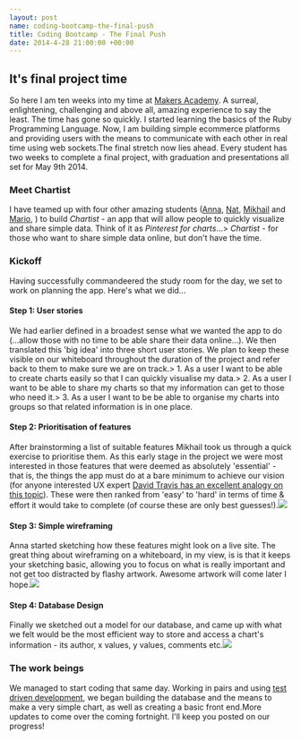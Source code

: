 ```yaml
---
layout: post
name: coding-bootcamp-the-final-push
title: Coding Bootcamp - The Final Push
date: 2014-4-28 21:00:00 +00:00
---
```


## It's final project time
So here I am ten weeks into my time at [Makers Academy](http://www.makersacademy.com). A surreal, enlightening, challenging and above all, amazing experience to say the least. The time has gone so quickly. I started learning the basics of the Ruby Programming Language. Now, I am building simple ecommerce platforms and providing users with the means to communicate with each other in real time using web sockets.The final stretch now lies ahead. Every student has two weeks to complete a final project, with graduation and presentations all set for May 9th 2014.

### Meet Chartist
I have teamed up with four other amazing students ([Anna](https://github.com/yan0va), [Nat](https://github.com/itsmurasaki), [Mikhail](https://github.com/duboff) and [Mario](https://github.com/mariogintili), ) to build *Chartist* - an app that will allow people to quickly visualize and share simple data. Think of it as *Pinterest for charts*...> *Chartist* - for those who want to share simple data online, but don't have the time.

### Kickoff
Having successfully commandeered the study room for the day, we set to work on planning the app. Here's what we did...

#### Step 1: User stories
We had earlier defined in a broadest sense what we wanted the app to do (...allow those with no time to be able share their data online...). We then translated this 'big idea' into three short user stories. We plan to keep these visible on our whiteboard throughout the duration of the project and refer back to them to make sure we are on track.> 1. As a user I want to be able to create charts easily so that I can quickly visualise my data.> 2. As a user I want to be able to share my charts so that my information can get to those who need it.> 3. As a user I want to be be able to organise my charts into groups so that related information is in one place.

#### Step 2: Prioritisation of features
After brainstorming a list of suitable features Mikhail took us through a quick exercise to prioritise them. As this early stage in the project we were most interested in those features that were deemed as absolutely 'essential' - that is, the things the app must do at a bare minimum to achieve our vision (for anyone interested UX expert [David Travis has an excellent analogy on this topic](http://www.userfocus.co.uk/articles/redroutes.html)). These were then ranked from 'easy' to 'hard' in terms of time & effort it would take to complete (of course these are only best guesses!).![](/content/images/2014/Apr/photo.jpg)

#### Step 3: Simple wireframing
Anna started sketching how these features might look on a live site. The great thing  about wireframing on a whiteboard, in my view, is is that it keeps your sketching basic, allowing you to focus on what is really important and not get too distracted by flashy artwork. Awesome artwork will come later I hope.![](/content/images/2014/Apr/photo-4.JPG)

#### Step 4: Database Design
Finally we sketched out a model for our database, and came up with what we felt would be the most efficient way to store and access a chart's information - its author, x values, y values, comments etc.![](/content/images/2014/Apr/databasemodel.JPG)

### The work beings
We managed to start coding that same day. Working in pairs and using [test driven development](http://en.wikipedia.org/wiki/Test-driven_development), we began building the database and the means to make a very simple chart, as well as creating a basic front end.More updates to come over the coming fortnight. I'll keep you posted on our progress!
